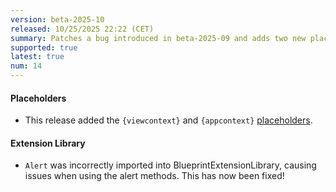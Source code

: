 ```yaml
---
version: beta-2025-10
released: 10/25/2025 22:22 (CET)
summary: Patches a bug introduced in beta-2025-09 and adds two new placeholders
supported: true
latest: true
num: 14
---
```


#### Placeholders

- This release added the `{viewcontext}` and `{appcontext}` [placeholders](/docs/concepts/placeholders#context).

#### Extension Library

- `Alert` was incorrectly imported into BlueprintExtensionLibrary, causing issues when using the alert methods. This has now been fixed!
